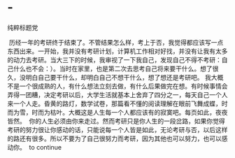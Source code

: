# -
纯粹标题党

  历经一年的考研终于结束了。不管结果怎么样，考上于否，我觉得都应该写一点东西出来。一开始，我并没有考研计划，计算机工作相对好找，并没有让我有太多的动力去考研。当大三下的时候，我审视了一下我自己，发现自己不得不考研：自己什么也不会：）。当时在家里，也是第二次去思考自己将来要干什么。想了很久，没明白自己要干什么，却明白自己不想干什么，想了想还是考研吧。
  我大概不是一个很成熟的人，有什么想法立刻去做，有什么后果做完在想。有时候事情会弄得一团糟，决定考研以后，大学生活就基本上舍弃了四分之一，每天自己一个人来一个人走。昏黄的路灯，数学试卷，那篇看不懂的阅读理解在眼前飞舞成蝶，时而为雪，时而为枯叶。大概这是人生每一个人都应该有的寂寞吧。每页如此，夜夜皆然。
  你的人生必须由你来走过。然而考研只是你人生的一段岔路，如果你觉得考研的努力很让你感动的话，只能说每一个人皆是如此，无论考研与否，以后这样的路还有很多。所以不要为了自己很努力而考研，因为其他也可以努力，也可以感动你。 
  to continue
